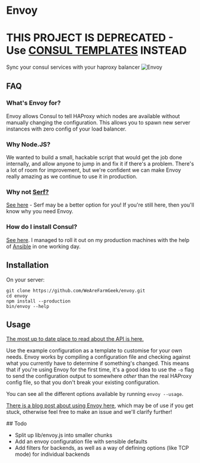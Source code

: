 # Envoy

# THIS PROJECT IS DEPRECATED - Use [CONSUL TEMPLATES](https://github.com/hashicorp/consul-template) INSTEAD

Sync your consul services with your haproxy balancer
![Envoy](http://i.imgur.com/UHRG7Ex.jpg)

## FAQ

### What's Envoy for?

Envoy allows Consul to tell HAProxy which nodes are available without manually changing the configuration. This allows you to spawn new server instances with zero config of your load balancer.

### Why Node.JS?

We wanted to build a small, hackable script that would get the job done internally, and allow anyone to jump in and fix it if there's a problem. There's a lot of room for improvement, but we're confident we can make Envoy really amazing as we continue to use it in production.

### Why not [Serf?](http://www.serfdom.io/)

[See here](http://www.serfdom.io/intro/vs-consul.html) - Serf may be a better option for you! If you're still here, then you'll know why you need Envoy.

### How do I install Consul?

[See here](http://www.consul.io/intro/). I managed to roll it out on my production machines with the help of [Ansible](http://ansible.com) in one working day.

## Installation

On your server:

    git clone https://github.com/WeAreFarmGeek/envoy.git
    cd envoy
    npm install --production
    bin/envoy --help

## Usage

[The most up to date place to read about the API is here.](https://github.com/WeAreFarmGeek/envoy)

Use the example configuration as a template to customise for your own needs. Envoy works by compiling a configuration file and checking against what you currently have to determine if something's changed. This means that if you're using Envoy for the first time, it's a good idea to use the `-o` flag to send the configuration output to somewhere *other* than the real HAProxy config file, so that you don't break your existing configuration.

You can see all the different options available by running `envoy --usage`.

[There is a blog post about using Envoy here](http://johnhamelink.com/distributed-web-systems-with-consul-haproxy-and-envoy.html), which may be of use if you get stuck, otherwise feel free to make an issue and we'll clarify further!

## Todo

 - Split up lib/envoy.js into smaller chunks
 - Add an envoy configuration file with sensible defaults
 - Add filters for backends, as well as a way of defining options (like TCP mode) for individual backends
